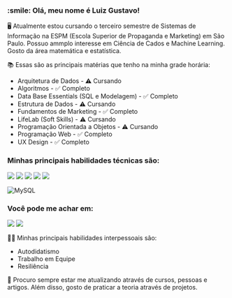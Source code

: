 <h3>:smile: Olá, meu nome é Luiz Gustavo!</h3>

🖥️ Atualmente estou cursando o terceiro semestre de Sistemas de Informação na ESPM (Escola Superior de Propaganda e Marketing) em São Paulo. 
Possuo ammplo interesse em Ciência de Cados e Machine Learning. Gosto da área matemática e estatística.



📚 Essas são as principais matérias que tenho na minha grade horária:
<ul>
    <li>Arquitetura de Dados - ⚠️ Cursando</li>
    <li>Algoritmos - ✅ Completo</li>
    <li>Data Base Essentials (SQL e Modelagem) - ✅ Completo</li>
    <li>Estrutura de Dados - ⚠️ Cursando</li>
    <li>Fundamentos de Marketing - ✅ Completo</li>
    <li>LifeLab (Soft Skills) - ⚠️ Cursando</li>
    <li>Programação Orientada a Objetos - ⚠️ Cursando</li>
    <li>Programação Web - ✅ Completo</li>
    <li>UX Design - ✅ Completo</li>
</ul>

### Minhas principais habilidades técnicas são:
<img src="https://img.shields.io/badge/Python-3776AB?style=for-the-badge&logo=python&logoColor=white" /> <img src="https://img.shields.io/badge/pandas-%23150458.svg?style=for-the-badge&logo=pandas&logoColor=white" />  <img src="https://img.shields.io/badge/scikit--learn-%23F7931E.svg?style=for-the-badge&logo=scikit-learn&logoColor=white" /> <img src="https://img.shields.io/badge/Matplotlib-%23ffffff.svg?style=for-the-badge&logo=Matplotlib&logoColor=black" /> <img src="https://img.shields.io/badge/numpy-%23013243.svg?style=for-the-badge&logo=numpy&logoColor=white" /> 

![MySQL](https://img.shields.io/badge/mysql-%2300f.svg?style=for-the-badge&logo=mysql&logoColor=white) 

### Você pode me achar em:
[![](https://img.shields.io/badge/LinkedIn-0077B5?style=for-the-badge&logo=linkedin&logoColor=white)](https://www.linkedin.com/in/gustavo-candido-499332198/) [![](https://img.shields.io/badge/Medium-12100E?style=for-the-badge&logo=medium&logoColor=white)](https://medium.com/@lg0702) 

🏌️‍♂️ Minhas principais habilidades interpessoais são:
<ul>
  <li>Autodidatismo</li>
  <li>Trabalho em Equipe</li>
  <li>Resiliência</li>
</ul>

🎯 Procuro sempre estar me atualizando através de cursos, pessoas e artigos. Além disso, gosto de praticar a teoria através de projetos.
